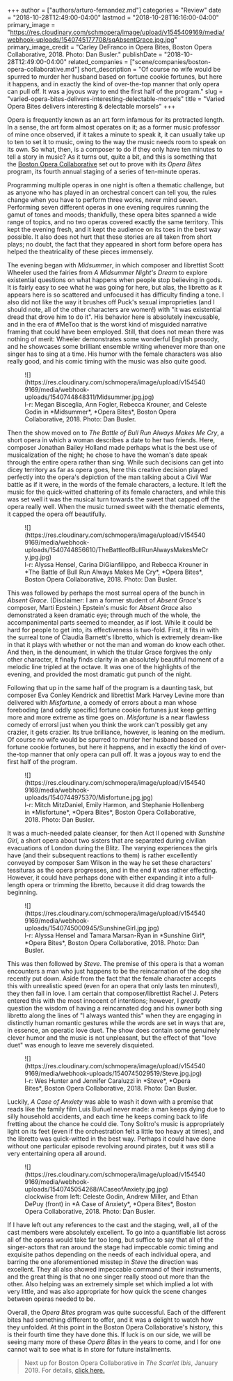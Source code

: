 +++
author = ["authors/arturo-fernandez.md"]
categories = "Review"
date = "2018-10-28T12:49:00-04:00"
lastmod = "2018-10-28T16:16:00-04:00"
primary_image = "https://res.cloudinary.com/schmopera/image/upload/v1545409169/media/webhook-uploads/1540745177708/sqAbsentGrace.jpg.jpg"
primary_image_credit = "Carley DeFranco in Opera Bites, Boston Opera Collaborative, 2018. Photo: Dan Busler."
publishDate = "2018-10-28T12:49:00-04:00"
related_companies = ["scene/companies/boston-opera-collaborative.md"]
short_description = "Of course no wife would be spurred to murder her husband based on fortune cookie fortunes, but here it happens, and in exactly the kind of over-the-top manner that only opera can pull off. It was a joyous way to end the first half of the program."
slug = "varied-opera-bites-delivers-interesting-delectable-morsels"
title = "Varied Opera Bites delivers interesting &amp; delectable morsels"
+++

Opera is frequently known as an art form infamous for its protracted length. In a sense, the art form almost operates on it; as a former music professor of mine once observed, if it takes a minute to speak it, it can usually take up to ten to set it to music, owing to the way the music needs room to speak on its own. So what, then, is a composer to do if they only have ten minutes to tell a story in music? As it turns out, quite a bit, and this is something that the [Boston Opera Collaborative](/scene/companies/boston-opera-collaborative/) set out to prove with its *Opera Bites* program, its fourth annual staging of a series of ten-minute operas.

Programming multiple operas in one night is often a thematic challenge, but as anyone who has played in an orchestral concert can tell you, the rules change when you have to perform three works, never mind seven. Performing seven different operas in one evening requires running the gamut of tones and moods; thankfully, these opera bites spanned a wide range of topics, and no two operas covered exactly the same territory. This kept the evening fresh, and it kept the audience on its toes in the best way possible. It also does not hurt that these stories are all taken from short plays; no doubt, the fact that they appeared in short form before opera has helped the theatricality of these pieces immensely.

The evening began with *Midsummer*, in which composer and librettist Scott Wheeler used the fairies from *A Midsummer Night's Dream* to explore existential questions on what happens when people stop believing in gods. It is fairly easy to see what he was going for here, but alas, the libretto as it appears here is so scattered and unfocused it has difficulty finding a tone. I also did not like the way it brushes off Puck's sexual improprieties (and I should note, all of the other characters are women!) with "it was existential dread that drove him to do it". His behavior here is absolutely inexcusable, and in the era of #MeToo that is the worst kind of misguided narrative framing that could have been employed. Still, that does not mean there was nothing of merit: Wheeler demonstrates some wonderful English prosody, and he showcases some brilliant ensemble writing whenever more than one singer has to sing at a time. His humor with the female characters was also really good, and his comic timing with the music was also quite good.

<figure data-type="image">
![](https://res.cloudinary.com/schmopera/image/upload/v1545409169/media/webhook-uploads/1540744848311/Midsummer.jpg.jpg)
<figcaption>l-r: Megan Bisceglia, Ann Fogler, Rebecca Krouner, and Celeste Godin in *Midsummer*, *Opera Bites*, Boston Opera Collaborative, 2018. Photo: Dan Busler.</figcaption>
</figure>

Then the show moved on to *The Battle of Bull Run Always Makes Me Cry*, a short opera in which a woman describes a date to her two friends. Here, composer Jonathan Bailey Holland made perhaps what is the best use of musicalization of the night; he chose to have the woman's date speak through the entire opera rather than sing. While such decisions can get into dicey territory as far as opera goes, here this creative decision played perfectly into the opera's depiction of the man talking about a Civil War battle as if it were, in the words of the female characters, a lecture. It left the music for the quick-witted chattering of its female characters, and while this was set well it was the musical turn towards the sweet that capped off the opera really well. When the music turned sweet with the thematic elements, it capped the opera off beautifully.

<figure data-type="image">
![](https://res.cloudinary.com/schmopera/image/upload/v1545409169/media/webhook-uploads/1540744856610/TheBattleofBullRunAlwaysMakesMeCry.jpg.jpg)
<figcaption>l-r: Alyssa Hensel, Carina DiGianfilippo, and Rebecca Krouner in *The Battle of Bull Run Always Makes Me Cry*, *Opera Bites*, Boston Opera Collaborative, 2018. Photo: Dan Busler.</figcaption>
</figure>

This was followed by perhaps the most surreal opera of the bunch in *Absent Grace*. (Disclaimer: I am a former student of *Absent Grace*'s composer, Marti Epstein.) Epstein's music for *Absent Grace* also demonstrated a keen dramatic eye; through much of the whole, the accompanimental parts seemed to meander, as if lost. While it could be hard for people to get into, its effectiveness is two-fold. First, it fits in with the surreal tone of Claudia Barnett's libretto, which is extremely dream-like in that it plays with whether or not the man and woman do know each other. And then, in the denoument, in which the titular Grace forgives the only other character, it finally finds clarity in an absolutely beautiful moment of a melodic line tripled at the octave. It was one of the highlights of the evening, and provided the most dramatic gut punch of the night.

Following that up in the same half of the program is a daunting task, but composer Eva Conley Kendrick and librettist Mark Harvey Levine more than delivered with *Misfortune*, a comedy of errors about a man whose foreboding (and oddly specific) fortune cookie fortunes just keep getting more and more extreme as time goes on. *Misfortune* is a near flawless comedy of errorsl just when you think the work can't possibly get any crazier, it gets crazier. Its true brilliance, however, is leaning on the medium. Of course no wife would be spurred to murder her husband based on fortune cookie fortunes, but here it happens, and in exactly the kind of over-the-top manner that only opera can pull off. It was a joyous way to end the first half of the program.

<figure data-type="image">
![](https://res.cloudinary.com/schmopera/image/upload/v1545409169/media/webhook-uploads/1540744975370/Misfortune.jpg.jpg)
<figcaption>l-r: Mitch MitzDaniel, Emily Harmon, and Stephanie Hollenberg in *Misfortune*, *Opera Bites*, Boston Opera Collaborative, 2018. Photo: Dan Busler.</figcaption>
</figure>

It was a much-needed palate cleanser, for then Act II opened with *Sunshine Girl*, a short opera about two sisters that are separated during civilian evacuations of London during the Blitz. The varying experiences the girls have (and their subsequent reactions to them) is rather excellently conveyed by composer Sam Wilson in the way he set these characters' tessituras as the opera progresses, and in the end it was rather effecting. However, it could have perhaps done with either expanding it into a full-length opera or trimming the libretto, because it did drag towards the beginning.

<figure data-type="image">
![](https://res.cloudinary.com/schmopera/image/upload/v1545409169/media/webhook-uploads/1540745000945/SunshineGirl.jpg.jpg)
<figcaption>l-r: Alyssa Hensel and Tamara Marsan-Ryan in *Sunshine Girl*, *Opera Bites*, Boston Opera Collaborative, 2018. Photo: Dan Busler.</figcaption>
</figure>

This was then followed by *Steve*. The premise of this opera is that a woman encounters a man who just happens to be the reincarnation of the dog she recently put down. Aside from the fact that the female character accepts this with unrealistic speed (even for an opera that only lasts ten minutes!), they then fall in love. I am certain that composer/librettist Rachel J. Peters entered this with the most innocent of intentions; however, I *greatly* question the wisdom of having a reincarnated dog and his owner both sing libretto along the lines of "I always wanted this" when they are engaging in distinctly human romantic gestures while the words are set in ways that are, in essence, an operatic love duet. The show does contain some genuinely clever humor and the music is not unpleasant, but the effect of that "love duet" was enough to leave me severely disquieted.

<figure data-type="image">
![](https://res.cloudinary.com/schmopera/image/upload/v1545409169/media/webhook-uploads/1540745029519/Steve.jpg.jpg)
<figcaption>l-r: Wes Hunter and Jennifer Caraluzzi in *Steve*, *Opera Bites*, Boston Opera Collaborative, 2018. Photo: Dan Busler.</figcaption>
</figure>

Luckily, *A Case of Anxiety* was able to wash it down with a premise that reads like the family film Luis Buñuel never made: a man keeps dying due to silly household accidents, and each time he keeps coming back to life fretting about the chance he could die. Tony Solitro's music is appropriately light on its feet (even if the orchestration felt a little too heavy at times), and the libretto was quick-witted in the best way. Perhaps it could have done without one particular episode revolving around pirates, but it was still a very entertaining opera all around.

<figure data-type="image">
![](https://res.cloudinary.com/schmopera/image/upload/v1545409169/media/webhook-uploads/1540745054268/ACaseofAnxiety.jpg.jpg)
<figcaption>clockwise from left: Celeste Godin, Andrew Miller, and Ethan DePuy (front) in *A Case of Anxiety*, *Opera Bites*, Boston Opera Collaborative, 2018. Photo: Dan Busler.</figcaption>
</figure>

If I have left out any references to the cast and the staging, well, all of the cast members were absolutely excellent. To go into a quantifiable list across all of the operas would take far too long, but suffice to say that all of the singer-actors that ran around the stage had impeccable comic timing and exquisite pathos depending on the needs of each individual opera, and barring the one aforementioned misstep in *Steve* the direction was excellent. They all also showed impeccable command of their instruments, and the great thing is that no one singer really stood out more than the other. Also helping was an extremely simple set which implied a lot with very little, and was also appropriate for how quick the scene changes between operas needed to be.

Overall, the *Opera Bites* program was quite successful. Each of the different bites had something different to offer, and it was a delight to watch how they unfolded. At this point in the Boston Opera Collaborative's history, this is their fourth time they have done this. If luck is on our side, we will be seeing many more of these *Opera Bites* in the years to come, and I for one cannot wait to see what is in store for future installments.

>Next up for Boston Opera Collaborative in *The Scarlet Ibis*, January 2019. For details, [click here.](https://www.bostonoperacollaborative.org/scarlet-ibis-jan-19)
